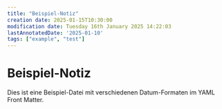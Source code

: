```yaml
---
title: "Beispiel-Notiz"
creation date: 2025-01-15T10:30:00
modification date: Tuesday 16th January 2025 14:22:03
lastAnnotatedDate: '2025-01-10'
tags: ["example", "test"]
---
```


# Beispiel-Notiz

Dies ist eine Beispiel-Datei mit verschiedenen Datum-Formaten im YAML Front Matter.
